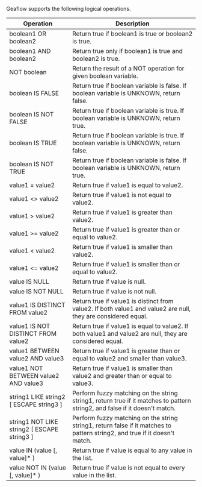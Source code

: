 Geaflow supports the following logical operations.

Operation|Description
----------------------|------
boolean1 OR boolean2  |	Return true if boolean1 is true or boolean2 is true.
boolean1 AND boolean2 |	Return true only if boolean1 is true and boolean2 is true.
NOT boolean	          | Return the result of a NOT operation for given boolean variable.
boolean IS FALSE      |	Return true if boolean variable is false. If boolean variable is UNKNOWN, return false.
boolean IS NOT FALSE  |	Return true if boolean variable is true. If boolean variable is UNKNOWN, return true.
boolean IS TRUE	      | Return true if boolean variable is true. If boolean variable is UNKNOWN, return false.
boolean IS NOT TRUE   |	Return true if boolean variable is false. If boolean variable is UNKNOWN, return true.
value1 =  value2      |	Return true if value1 is equal to value2.
value1 <> value2      |	Return true if value1 is not equal to value2.
value1 >  value2      |	Return true if value1 is greater than value2.
value1 >= value2      |	Return true if value1 is greater than or equal to value2.
value1 <  value2      |	Return true if value1 is smaller than value2.
value1 <= value2      |	Return true if value1 is smaller than or equal to value2.
value IS NULL         |	Return true if value is null.
value IS NOT NULL     |	Return true if value is not null.
value1 IS DISTINCT FROM value2       |	Return true if value1 is distinct from value2. If both value1 and value2 are null, they are considered equal.
value1 IS NOT DISTINCT FROM value2   |	Return true if value1 is equal to value2. If both value1 and value2 are null, they are considered equal.
value1 BETWEEN value2 AND value3     |  Return true if value1 is greater than or equal to value2 and smaller than value3.
value1 NOT BETWEEN value2 AND value3 |	Return true if value1 is smaller than value2 and greater than or equal to value3.
string1 LIKE string2 [ ESCAPE string3 ]	          | Perform fuzzy matching on the string string1, return true if it matches to pattern string2, and false if it doesn't match.
string1 NOT LIKE string2 [ ESCAPE string3 ]       |	Perform fuzzy matching on the string string1, return false if it matches to pattern string2, and true if it doesn't match.
value IN (value [, value]* )    |	Return true if value is equal to any value in the list.
value NOT IN (value [, value]* )|	Return true if value is not equal to every value in the list.